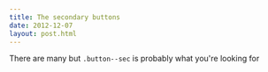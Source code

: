```yaml
---
title: The secondary buttons
date: 2012-12-07
layout: post.html
---
```


There are many but `.button--sec` is probably what you're looking for
